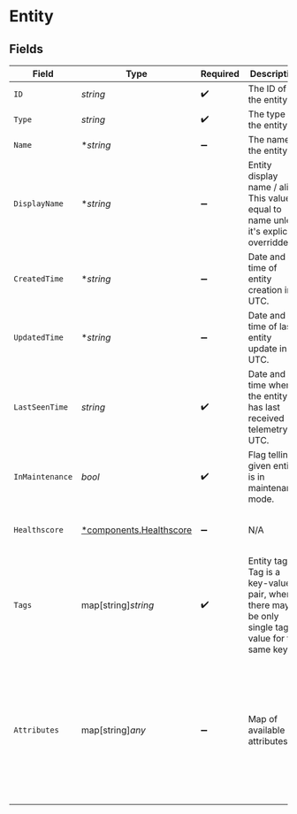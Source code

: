 # Entity


## Fields

| Field                                                                                                                           | Type                                                                                                                            | Required                                                                                                                        | Description                                                                                                                     | Example                                                                                                                         |
| ------------------------------------------------------------------------------------------------------------------------------- | ------------------------------------------------------------------------------------------------------------------------------- | ------------------------------------------------------------------------------------------------------------------------------- | ------------------------------------------------------------------------------------------------------------------------------- | ------------------------------------------------------------------------------------------------------------------------------- |
| `ID`                                                                                                                            | *string*                                                                                                                        | :heavy_check_mark:                                                                                                              | The ID of the entity                                                                                                            | e-1234567890                                                                                                                    |
| `Type`                                                                                                                          | *string*                                                                                                                        | :heavy_check_mark:                                                                                                              | The type of the entity                                                                                                          | SyslogHost                                                                                                                      |
| `Name`                                                                                                                          | **string*                                                                                                                       | :heavy_minus_sign:                                                                                                              | The name of the entity                                                                                                          | syslog-host-1                                                                                                                   |
| `DisplayName`                                                                                                                   | **string*                                                                                                                       | :heavy_minus_sign:                                                                                                              | Entity display name / alias. This value is equal to name unless it's explicitly overridden.                                     | SyslogTest                                                                                                                      |
| `CreatedTime`                                                                                                                   | **string*                                                                                                                       | :heavy_minus_sign:                                                                                                              | Date and time of entity creation in UTC.                                                                                        | 2024-11-25T16:38:24Z                                                                                                            |
| `UpdatedTime`                                                                                                                   | **string*                                                                                                                       | :heavy_minus_sign:                                                                                                              | Date and time of last entity update in UTC.                                                                                     | 2024-12-01T16:38:24Z                                                                                                            |
| `LastSeenTime`                                                                                                                  | *string*                                                                                                                        | :heavy_check_mark:                                                                                                              | Date and time when the entity has last received telemetry in UTC.                                                               | 2024-11-25T16:38:24Z                                                                                                            |
| `InMaintenance`                                                                                                                 | *bool*                                                                                                                          | :heavy_check_mark:                                                                                                              | Flag telling if given entity is in maintenance mode.                                                                            | false                                                                                                                           |
| `Healthscore`                                                                                                                   | [*components.Healthscore](../../models/components/healthscore.md)                                                               | :heavy_minus_sign:                                                                                                              | N/A                                                                                                                             | {<br/>"score": 100,<br/>"category": "good"<br/>}                                                                                |
| `Tags`                                                                                                                          | map[string]*string*                                                                                                             | :heavy_check_mark:                                                                                                              | Entity tags. Tag is a key-value pair, where there may be only single tag value for the same key.                                | {<br/>"gg.tk.token": "test",<br/>"kfi.tk.token": "qa-test"<br/>}                                                                |
| `Attributes`                                                                                                                    | map[string]*any*                                                                                                                | :heavy_minus_sign:                                                                                                              | Map of available attributes.                                                                                                    | {<br/>"protocols": [<br/>"HTTP"<br/>],<br/>"features": [<br/>"rum"<br/>],<br/>"isAvailabilityCheckPaused": false,<br/>"extensions": {<br/>"has_extension": true<br/>}<br/>} |